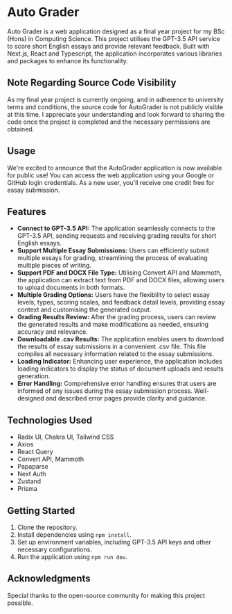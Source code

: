 # Auto Grader

Auto Grader is a web application designed as a final year project for my BSc (Hons) in Computing Science. This project utilises the GPT-3.5 API service to score short English essays and provide relevant feedback. Built with Next.js, React and Typescript, the application incorporates various libraries and packages to enhance its functionality.

## Note Regarding Source Code Visibility

As my final year project is currently ongoing, and in adherence to university terms and conditions, the source code for AutoGrader is not publicly visible at this time. I appreciate your understanding and look forward to sharing the code once the project is completed and the necessary permissions are obtained.

## Usage
We're excited to announce that the AutoGrader application is now available for public use! You can access the web application using your Google or GitHub login credentials. As a new user, you'll receive one credit free for essay submission.

## Features
- **Connect to GPT-3.5 API:** The application seamlessly connects to the GPT-3.5 API, sending requests and receiving grading results for short English essays.
- **Support Multiple Essay Submissions:** Users can efficiently submit multiple essays for grading, streamlining the process of evaluating multiple pieces of writing.
- **Support PDF and DOCX File Type:** Utilising Convert API and Mammoth, the application can extract text from PDF and DOCX files, allowing users to upload documents in both formats.
- **Multiple Grading Options:** Users have the flexibility to select essay levels, types, scoring scales, and feedback detail levels, providing essay context and customising the generated output.
- **Grading Results Review:** After the grading process, users can review the generated results and make modifications as needed, ensuring accuracy and relevance.
- **Downloadable .csv Results:** The application enables users to download the results of essay submissions in a convenient .csv file. This file compiles all necessary information related to the essay submissions.
- **Loading Indicator:** Enhancing user experience, the application includes loading indicators to display the status of document uploads and results generation.
- **Error Handling:** Comprehensive error handling ensures that users are informed of any issues during the essay submission process. Well-designed and described error pages provide clarity and guidance.

## Technologies Used
- Radix UI, Chakra UI, Tailwind CSS
- Axios
- React Query
- Convert API, Mammoth
- Papaparse
- Next Auth
- Zustand
- Prisma

## Getting Started
1. Clone the repository.
2. Install dependencies using `npm install`.
3. Set up environment variables, including GPT-3.5 API keys and other necessary configurations.
4. Run the application using `npm run dev`.

## Acknowledgments
Special thanks to the open-source community for making this project possible.
